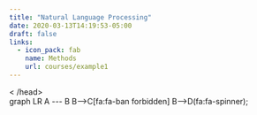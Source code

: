 ```yaml
---
title: "Natural Language Processing"
date: 2020-03-13T14:19:53-05:00
draft: false
links:
  - icon_pack: fab
    name: Methods
    url: courses/example1
---
```



<html lang="en"> 
<head>   
<meta charset="utf-8"> <
/head> 
<body>   
  <div class="mermaid">
  graph LR
     A --- B
     B-->C[fa:fa-ban forbidden]
     B-->D(fa:fa-spinner);   
</div>   <script src="mermaid.min.js"></script>
<script>mermaid.initialize({startOnLoad:true});</script>
</body>
</html>
